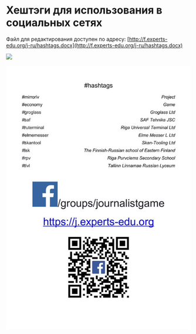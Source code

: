 # Хештэги для использования в социальных сетях

Файл для редактирования доступен по адресу: [http://f.experts-edu.org/j-ru/hashtags.docx](http://f.experts-edu.org/j-ru/hashtags.docx)

![](https://chart.googleapis.com/chart?cht=qr\&chl=http%3A%2F%2Ff.experts-edu.org%2Fj-ru%2Fhashtags.docx\&chs=180x180\&choe=UTF-8\&chld=L|2)

![](../.gitbook/assets/hashtags.jpg)
